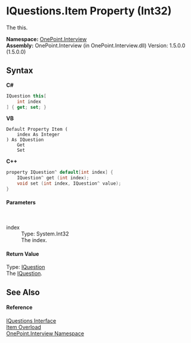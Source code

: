 # IQuestions.Item Property (Int32)
 

The this.

**Namespace:**&nbsp;<a href="N_OnePoint_Interview">OnePoint.Interview</a><br />**Assembly:**&nbsp;OnePoint.Interview (in OnePoint.Interview.dll) Version: 1.5.0.0 (1.5.0.0)

## Syntax

**C#**<br />
``` C#
IQuestion this[
	int index
] { get; set; }
```

**VB**<br />
``` VB
Default Property Item ( 
	index As Integer
) As IQuestion
	Get
	Set
```

**C++**<br />
``` C++
property IQuestion^ default[int index] {
	IQuestion^ get (int index);
	void set (int index, IQuestion^ value);
}
```


#### Parameters
&nbsp;<dl><dt>index</dt><dd>Type: System.Int32<br />The index.</dd></dl>

#### Return Value
Type: <a href="T_OnePoint_Interview_IQuestion">IQuestion</a><br />The <a href="T_OnePoint_Interview_IQuestion">IQuestion</a>.

## See Also


#### Reference
<a href="T_OnePoint_Interview_IQuestions">IQuestions Interface</a><br /><a href="Overload_OnePoint_Interview_IQuestions_Item">Item Overload</a><br /><a href="N_OnePoint_Interview">OnePoint.Interview Namespace</a><br />